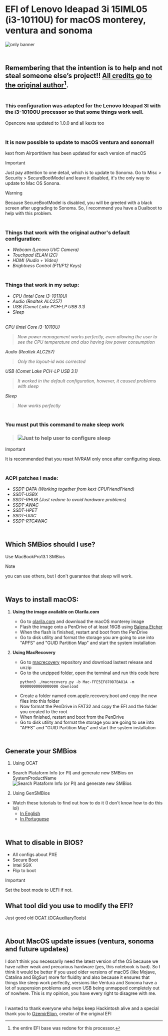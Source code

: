 # EFI of Lenovo Ideapad 3i 15IML05 (i3-10110U) for macOS monterey, ventura and sonoma

![only banner](https://github.com/Ats0c/Lenovo_Ideapad_3i-15IML05-Hackintosh-EFI/blob/main/Images/Banner.png)

## **<br/>Remembering that the intention is to help and not steal someone else’s project!! [All credits go to the original author](https://www.olarila.com/topic/19326-efi-lenovo-ideapad-3i-15iml05-82bs0001br/)[^1].<br>**

### <br/>This configuration was adapted for the Lenovo Ideapad 3I with the i3-10100U processor so that some things work well.<br>
Opencore was updated to 1.0.0 and all kexts too

### <br/>It is now possible to update to macOS ventura and sonoma!!<br>
kext from Airportitlwm has been updated for each version of macOS

> [!IMPORTANT]
> Just pay attention to one detail, which is to update to Sonoma. Go to Misc > Security > SecureBootModel and leave it disabled, it's the only way to update to Mac OS Sonona.

> [!WARNING]
> Because SecureBootModel is disabled, you will be greeted with a black screen after upgrading to Sonoma. So, I recommend you have a Dualboot to help with this problem.

### <br/>Things that work with the original author's default configuration:<br>

  - *Webcam (Lenovo UVC Camera)*
  - *Touchpad (ELAN I2C)*
  - *HDMI (Audio + Video)*
  - *Brightness Control (F11/F12 Keys)*

### <br/>Things that work in my setup:<br>

  - *CPU (Intel Core i3-10110U)*
  - *Audio (Realtek ALC257)*
  - *USB (Comet Lake PCH-LP USB 3.1)*
  - *Sleep*
<br><br/>
 
*CPU (Intel Core i3-10110U)*
> *Now power management works perfectly, even allowing the user to see the CPU temperature and also having low power consumption*

*Audio (Realtek ALC257)*
> *Only the layout-id was corrected*

*USB (Comet Lake PCH-LP USB 3.1)*
> *It worked in the default configuration, however, it caused problems with sleep*

*Sleep*
> *Now works perfectly*

### <br/>You must put this command to make sleep work<br>
> ### ![Just to help user to configure sleep](https://github.com/Ats0c/Lenovo_Ideapad_3i-15IML05-Hackintosh-EFI/blob/main/Images/Sleep_config.png)

> [!IMPORTANT]
> It is recommended that you reset NVRAM only once after configuring sleep.

### <br/>ACPI patches I made:<br>
 - *SSDT-DATA (Working together from kext CPUFriendFriend)*
 - *SSDT-USBX*
 - *SSDT-RHUB (Just redone to avoid hardware problems)*
 - *SSDT-AWAC*
 - *SSDT-HPET*
 - *SSDT-UIAC*
 - *SSDT-RTCAWAC*

## <br/>Which SMBios should I use?<br>
Use MacBookPro13.1 SMBios
> [!NOTE]
> you can use others, but I don't guarantee that sleep will work.

## <br/>Ways to install macOS:<br>
1. **Using the image available on Olarila.com**
   - Go to [olarila.com](https://www.olarila.com/topic/6278-olarila-vanilla-images-macos-installer/) and download the macOS monterey image
   - Flash the image onto a PenDrive of at least 16GB using [Balena Etcher](https://etcher.balena.io/)
   - When the flash is finished, restart and boot from the PenDrive
   - Go to disk utility and format the storage you are going to use into "APFS" and "GUID Partition Map" and start the system installation
  
2. **Using MacRecovery**
   - Go to [macrecovery](https://github.com/luchina-gabriel/macrecovery) repository and download lastest release and unzip
   - Go to the unzipped folder, open the terminal and run this code here
     ```
     python3 ./macrecovery.py -b Mac-FFE5EF870D7BA81A -m 00000000000000000 download
     ```
   - Create a folder named com.apple.recovery.boot and copy the new files into this folder
   - Now format the PenDrive in FAT32 and copy the EFI and the folder you created to the root
   - When finished, restart and boot from the PenDrive
   - Go to disk utility and format the storage you are going to use into "APFS" and "GUID Partition Map" and start the system installation
  
## <br/>Generate your SMBios<br>
1. Using OCAT
  - Search Plataform Info (or PI) and generate new SMBios on SystemProductName![Search Plataform Info (or PI) and generate new SMBios](https://github.com/Ats0c/Lenovo_Ideapad_3i-15IML05-Hackintosh-EFI/blob/main/Images/SMBios.png)
2. Using GenSMBios
  - Watch these tutorials to find out how to do it (I don't know how to do this lol)
    - [In English](https://www.youtube.com/watch?v=dovJUlKgS5E)
    - [In Portuguese](https://www.youtube.com/watch?v=YT8nFStOPW0)

## <br/>What to disable in BIOS?<br>
- All configs about PXE
- Secure Boot
- Intel SGX
- Flip to boot

> [!IMPORTANT]
> Set the boot mode to UEFI if not.

## What tool did you use to modify the EFI?
Just good old [OCAT (OCAuxiliaryTools)](https://github.com/ic005k/OCAuxiliaryTools/releases)

## <br/>About MacOS update issues (ventura, sonoma and future updates)<br>
I don't think you necessarily need the latest version of the OS because we have rather weak and precarious hardware (yes, this notebook is bad). So I think it would be better if you used older versions of macOS (like Mojave, Catalina and BigSur) more for fluidity and also because it ensures that things like sleep work perfectly, versions like Ventura and Sonoma have a lot of suspension problems and even USB being unmapped completely out of nowhere. This is my opinion, you have every right to disagree with me.

<br>I wanted to thank everyone who helps keep Hackintosh alive and a special thank you to [OzemirElion](https://www.olarila.com/profile/67412-ozemirelion/), creator of the original EFI<br/>

[^1]: the entire EFI base was redone for this processor.
